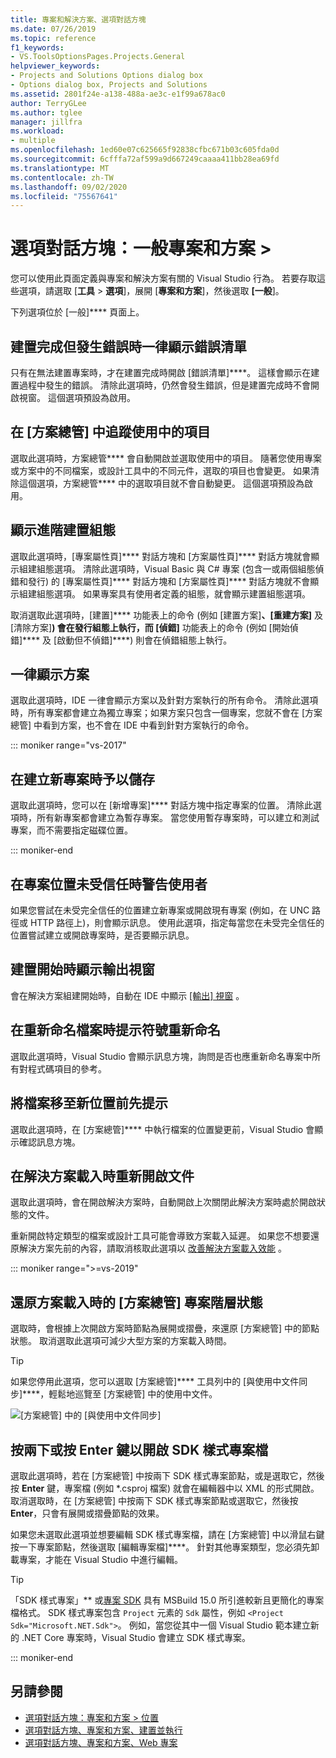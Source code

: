 ```yaml
---
title: 專案和解決方案、選項對話方塊
ms.date: 07/26/2019
ms.topic: reference
f1_keywords:
- VS.ToolsOptionsPages.Projects.General
helpviewer_keywords:
- Projects and Solutions Options dialog box
- Options dialog box, Projects and Solutions
ms.assetid: 2801f24e-a138-488a-ae3c-e1f99a678ac0
author: TerryGLee
ms.author: tglee
manager: jillfra
ms.workload:
- multiple
ms.openlocfilehash: 1ed60e07c625665f92838cfbc671b03c605fda0d
ms.sourcegitcommit: 6cfffa72af599a9d667249caaaa411bb28ea69fd
ms.translationtype: MT
ms.contentlocale: zh-TW
ms.lasthandoff: 09/02/2020
ms.locfileid: "75567641"
---
```

# <a name="options-dialog-box-projects-and-solutions--general"></a>選項對話方塊：一般專案和方案 \>

您可以使用此頁面定義與專案和解決方案有關的 Visual Studio 行為。 若要存取這些選項，請選取 [**工具**  >  **選項**]，展開 [**專案和方案**]，然後選取 **[一般**]。

下列選項位於 [一般]**** 頁面上。

## <a name="always-show-error-list-if-build-finishes-with-errors"></a>建置完成但發生錯誤時一律顯示錯誤清單

只有在無法建置專案時，才在建置完成時開啟 [錯誤清單]****。 這樣會顯示在建置過程中發生的錯誤。 清除此選項時，仍然會發生錯誤，但是建置完成時不會開啟視窗。 這個選項預設為啟用。

## <a name="track-active-item-in-solution-explorer"></a>在 [方案總管] 中追蹤使用中的項目

選取此選項時，方案總管**** 會自動開啟並選取使用中的項目。 隨著您使用專案或方案中的不同檔案，或設計工具中的不同元件，選取的項目也會變更。 如果清除這個選項，方案總管**** 中的選取項目就不會自動變更。 這個選項預設為啟用。

## <a name="show-advanced-build-configurations"></a>顯示進階建置組態

選取此選項時，[專案屬性頁]**** 對話方塊和 [方案屬性頁]**** 對話方塊就會顯示組建組態選項。 清除此選項時，Visual Basic 與 C# 專案 (包含一或兩個組態偵錯和發行) 的 [專案屬性頁]**** 對話方塊和 [方案屬性頁]**** 對話方塊就不會顯示組建組態選項。 如果專案具有使用者定義的組態，就會顯示建置組態選項。

取消選取此選項時，[建置]**** 功能表上的命令 (例如 [建置方案]****、[重建方案]**** 及 [清除方案]****) 會在發行組態上執行，而 [偵錯]**** 功能表上的命令 (例如 [開始偵錯]**** 及 [啟動但不偵錯]****) 則會在偵錯組態上執行。

## <a name="always-show-solution"></a>一律顯示方案

選取此選項時，IDE 一律會顯示方案以及針對方案執行的所有命令。 清除此選項時，所有專案都會建立為獨立專案；如果方案只包含一個專案，您就不會在 [方案總管] 中看到方案，也不會在 IDE 中看到針對方案執行的命令。

::: moniker range="vs-2017"

## <a name="save-new-projects-when-created"></a>在建立新專案時予以儲存

選取此選項時，您可以在 [新增專案]**** 對話方塊中指定專案的位置。 清除此選項時，所有新專案都會建立為暫存專案。 當您使用暫存專案時，可以建立和測試專案，而不需要指定磁碟位置。

::: moniker-end

## <a name="warn-user-when-the-project-location-is-not-trusted"></a>在專案位置未受信任時警告使用者

如果您嘗試在未受完全信任的位置建立新專案或開啟現有專案 (例如，在 UNC 路徑或 HTTP 路徑上)，則會顯示訊息。 使用此選項，指定每當您在未受完全信任的位置嘗試建立或開啟專案時，是否要顯示訊息。

## <a name="show-output-window-when-build-starts"></a>建置開始時顯示輸出視窗

會在解決方案組建開始時，自動在 IDE 中顯示 [ [輸出] 視窗](../../ide/reference/output-window.md) 。

## <a name="prompt-for-symbolic-renaming-when-renaming-files"></a>在重新命名檔案時提示符號重新命名

選取此選項時，Visual Studio 會顯示訊息方塊，詢問是否也應重新命名專案中所有對程式碼項目的參考。

## <a name="prompt-before-moving-files-to-a-new-location"></a>將檔案移至新位置前先提示

選取此選項時，在 [方案總管]**** 中執行檔案的位置變更前，Visual Studio 會顯示確認訊息方塊。

## <a name="reopen-documents-on-solution-load"></a>在解決方案載入時重新開啟文件

選取此選項時，會在開啟解決方案時，自動開啟上次關閉此解決方案時處於開啟狀態的文件。

重新開啟特定類型的檔案或設計工具可能會導致方案載入延遲。 如果您不想要還原解決方案先前的內容，請取消核取此選項以 [改善解決方案載入效能](../../ide/visual-studio-performance-tips-and-tricks.md#disable-automatic-file-restore) 。

::: moniker range=">=vs-2019"

## <a name="restore-solution-explorer-project-hierarchy-state-on-solution-load"></a>還原方案載入時的 [方案總管] 專案階層狀態

選取時，會根據上次開啟方案時節點為展開或摺疊，來還原 [方案總管] 中的節點狀態。 取消選取此選項可減少大型方案的方案載入時間。

> [!TIP]
> 如果您停用此選項，您可以選取 [方案總管]**** 工具列中的 [與使用中文件同步]****，輕鬆地巡覽至 [方案總管] 中的使用中文件。
>
> ![[方案總管] 中的 [與使用中文件同步]](media/sync-active-document.png)

## <a name="open-sdk-style-project-files-with-double-click-or-the-enter-key"></a>按兩下或按 Enter 鍵以開啟 SDK 樣式專案檔

選取此選項時，若在 [方案總管] 中按兩下 SDK 樣式專案節點，或是選取它，然後按 **Enter** 鍵，專案檔 (例如 \*.csproj 檔案) 就會在編輯器中以 XML 的形式開啟。 取消選取時，在 [方案總管] 中按兩下 SDK 樣式專案節點或選取它，然後按 **Enter**，只會有展開或摺疊節點的效果。

如果您未選取此選項並想要編輯 SDK 樣式專案檔，請在 [方案總管] 中以滑鼠右鍵按一下專案節點，然後選取 [編輯專案檔]****。 針對其他專案類型，您必須先卸載專案，才能在 Visual Studio 中進行編輯。

> [!TIP]
> 「SDK 樣式專案」** 或[專案 SDK](../../msbuild/how-to-use-project-sdk.md) 具有 MSBuild 15.0 所引進較新且更簡化的專案檔格式。 SDK 樣式專案包含 `Project` 元素的 `Sdk` 屬性，例如 `<Project Sdk="Microsoft.NET.Sdk">`。 例如，當您從其中一個 Visual Studio 範本建立新的 .NET Core 專案時，Visual Studio 會建立 SDK 樣式專案。

::: moniker-end

## <a name="see-also"></a>另請參閱

- [選項對話方塊：專案和方案 \> 位置](projects-solutions-locations-options.md)
- [選項對話方塊、專案和方案、建置並執行](../../ide/reference/options-dialog-box-projects-and-solutions-build-and-run.md)
- [選項對話方塊、專案和方案、Web 專案](../../ide/reference/options-dialog-box-projects-and-solutions-web-projects.md)

